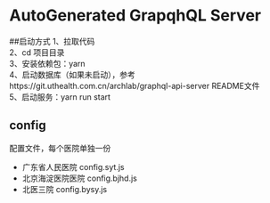 # AutoGenerated GrapqhQL Server

##启动方式
1、拉取代码<br>
2、cd 项目目录<br>
3、安装依赖包：yarn<br>
4、启动数据库（如果未启动），参考https://git.uthealth.com.cn/archlab/graphql-api-server README文件<br>
5、启动服务：yarn run start

## config
  配置文件，每个医院单独一份  
* 广东省人民医院 config.syt.js
* 北京海淀医院医院 config.bjhd.js
* 北医三院 config.bysy.js
